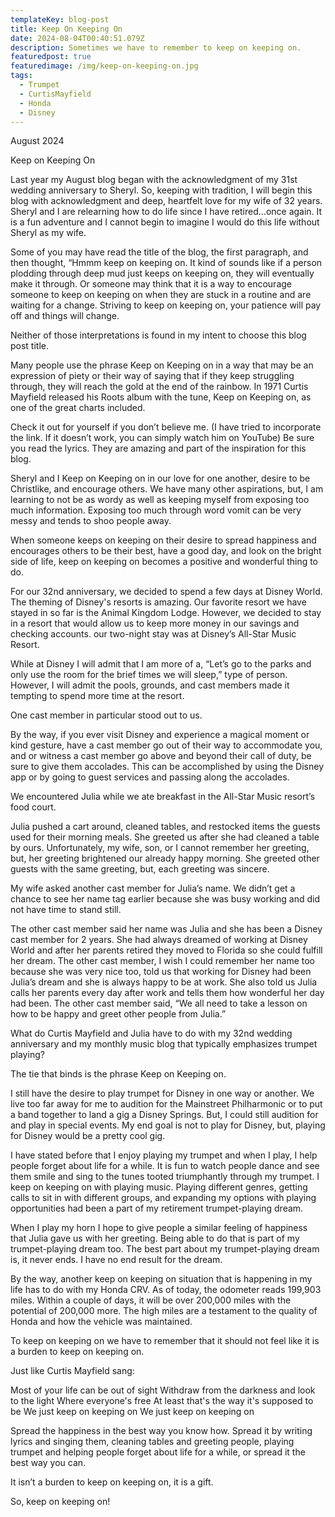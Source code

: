 ```yaml
---
templateKey: blog-post
title: Keep On Keeping On
date: 2024-08-04T00:40:51.079Z
description: Sometimes we have to remember to keep on keeping on.
featuredpost: true
featuredimage: /img/keep-on-keeping-on.jpg
tags:
  - Trumpet
  - CurtisMayfield
  - Honda
  - Disney
---
```

August 2024

Keep on Keeping On

Last year my August blog began with the acknowledgment of my 31st wedding anniversary to Sheryl.  So, keeping with tradition, I will begin this blog with acknowledgment and deep, heartfelt love for my wife of 32 years.  Sheryl and I are relearning how to do life since I have retired…once again.  It is a fun adventure and I cannot begin to imagine I would do this life without Sheryl as my wife.

Some of you may have read the title of the blog, the first paragraph, and then thought, “Hmmm keep on keeping on.  It kind of sounds like if a person plodding through deep mud just keeps on keeping on, they will eventually make it through.  Or someone may think that it is a way to encourage someone to keep on keeping on when they are stuck in a routine and are waiting for a change.  Striving to keep on keeping on, your patience will pay off and things will change.

Neither of those interpretations is found in my intent to choose this blog post title.

Many people use the phrase Keep on Keeping on in a way that may be an expression of piety or their way of saying that if they keep struggling through, they will reach the gold at the end of the rainbow.  In 1971 Curtis Mayfield released his Roots album with the tune, Keep on Keeping on, as one of the great charts included.

Check it out for yourself if you don’t believe me.  (I have tried to incorporate the link.  If it doesn’t work, you can simply watch him on YouTube)  Be sure you read the lyrics.  They are amazing and part of the inspiration for this blog.

Sheryl and I Keep on Keeping on in our love for one another, desire to be Christlike, and encourage others.  We have many other aspirations, but, I am learning to not be as wordy as well as keeping myself from exposing too much information.  Exposing too much through word vomit can be very messy and tends to shoo people away.

When someone keeps on keeping on their desire to spread happiness and encourages others to be their best, have a good day, and look on the bright side of life, keep on keeping on becomes a positive and wonderful thing to do.

For our 32nd anniversary, we decided to spend a few days at Disney World.  The theming of Disney's resorts is amazing.  Our favorite resort we have stayed in so far is the Animal Kingdom Lodge.  However, we decided to stay in a resort that would allow us to keep more money in our savings and checking accounts.  our two-night stay was at Disney’s All-Star Music Resort.  

While at Disney I will admit that I am more of a, “Let’s go to the parks and only use the room for the brief times we will sleep,” type of person.  However, I will admit the pools, grounds, and cast members made it tempting to spend more time at the resort.

One cast member in particular stood out to us.

By the way, if you ever visit Disney and experience a magical moment or kind gesture, have a cast member go out of their way to accommodate you, and or witness a cast member go above and beyond their call of duty, be sure to give them accolades.  This can be accomplished by using the Disney app or by going to guest services and passing along the accolades.  

We encountered Julia while we ate breakfast in the All-Star Music resort’s food court.

Julia pushed a cart around, cleaned tables, and restocked items the guests used for their morning meals.  She greeted us after she had cleaned a table by ours.  Unfortunately, my wife, son, or I cannot remember her greeting, but, her greeting brightened our already happy morning.  She greeted other guests with the same greeting, but, each greeting was sincere.

My wife asked another cast member for Julia’s name.  We didn’t get a chance to see her name tag earlier because she was busy working and did not have time to stand still.

The other cast member said her name was Julia and she has been a Disney cast member for 2 years.  She had always dreamed of working at Disney World and after her parents retired they moved to Florida so she could fulfill her dream.  The other cast member, I wish I could remember her name too because she was very nice too, told us that working for Disney had been Julia’s dream and she is always happy to be at work.  She also told us Julia calls her parents every day after work and tells them how wonderful her day had been.  The other cast member said, “We all need to take a lesson on how to be happy and greet other people from Julia.”

What do Curtis Mayfield and Julia have to do with my 32nd wedding anniversary and my monthly music blog that typically emphasizes trumpet playing?

The tie that binds is the phrase Keep on Keeping on.

I still have the desire to play trumpet for Disney in one way or another.  We live too far away for me to audition for the Mainstreet Philharmonic or to put a band together to land a gig a Disney Springs.  But, I could still audition for and play in special events.  My end goal is not to play for Disney, but, playing for Disney would be a pretty cool gig.

I have stated before that I enjoy playing my trumpet and when I play, I help people forget about life for a while.  It is fun to watch people dance and see them smile and sing to the tunes tooted triumphantly through my trumpet.  I keep on keeping on with playing music.  Playing different genres, getting calls to sit in with different groups, and expanding my options with playing opportunities had been a part of my retirement trumpet-playing dream.  

When I play my horn I hope to give people a similar feeling of happiness that Julia gave us with her greeting.  Being able to do that is part of my trumpet-playing dream too.  The best part about my trumpet-playing dream is, it never ends.  I have no end result for the dream.

By the way, another keep on keeping on situation that is happening in my life has to do with my Honda CRV.  As of today, the odometer reads 199,903 miles.  Within a couple of days, it will be over 200,000 miles with the potential of 200,000 more.  The high miles are a testament to the quality of Honda and how the vehicle was maintained.

To keep on keeping on we have to remember that it should not feel like it is a burden to keep on keeping on.  

Just like Curtis Mayfield sang:

Most of your life can be out of sight
Withdraw from the darkness and look to the light
Where everyone's free
At least that's the way it's supposed to be
We just keep on keeping on
We just keep on keeping on

Spread the happiness in the best way you know how.  Spread it by writing lyrics and singing them, cleaning tables and greeting people, playing trumpet and helping people forget about life for a while, or spread it the best way you can.

It isn’t a burden to keep on keeping on, it is a gift.

So, keep on keeping on!